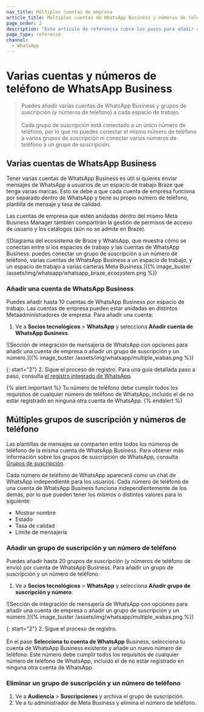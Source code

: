 ```yaml
---
nav_title: Múltiples cuentas de empresa
article_title: Múltiples cuentas de WhatsApp Business y números de teléfono
page_order: 2
description: "Este artículo de referencia cubre los pasos para añadir cuentas y números de teléfono de WhatsApp Business."
page_type: reference
channel:
  - WhatsApp
---
```


# Varias cuentas y números de teléfono de WhatsApp Business

> Puedes añadir varias cuentas de WhatsApp Business y grupos de suscripción (y números de teléfono) a cada espacio de trabajo. <br><br>Cada grupo de suscripción está conectado a un único número de teléfono, por lo que no puedes conectar el mismo número de teléfono a varios grupos de suscripción ni conectar varios números de teléfono a un grupo de suscripción.

## Varias cuentas de WhatsApp Business 

Tener varias cuentas de WhatsApp Business es útil si quieres enviar mensajes de WhatsApp a usuarios de un espacio de trabajo Braze que tenga varias marcas. Esto se debe a que cada cuenta de empresa funciona por separado dentro de WhatsApp y tiene su propio número de teléfono, plantilla de mensaje y tasa de calidad.

Las cuentas de empresa que estén anidadas dentro del mismo Meta Business Manager también compartirán la gestión de permisos de acceso de usuario y los catálogos (aún no se admite en Braze).

\![Diagrama del ecosistema de Braze y WhatsApp, que muestra cómo se conectan entre sí los espacios de trabajo y las cuentas de WhatsApp Business: puedes conectar un grupo de suscripción a un número de teléfono, varias cuentas de WhatsApp Business a un espacio de trabajo, y un espacio de trabajo a varias carteras Meta Business.]({% image_buster /assets/img/whatsapp/whatsapp_braze_ecosystem.png %}) 

### Añadir una cuenta de WhatsApp Business

Puedes añadir hasta 10 cuentas de WhatsApp Business por espacio de trabajo. Las cuentas de empresa pueden estar anidadas en distintos Metaadministradores de empresa. Para añadir una cuenta:

1. Ve a **Socios tecnológicos** > **WhatsApp** y selecciona **Añadir cuenta de WhatsApp Business**. 

\![Sección de integración de mensajería de WhatsApp con opciones para añadir una cuenta de empresa o añadir un grupo de suscripción y un número.]({% image_buster /assets/img/whatsapp/multiple_wabas.png %})

{: start="2"}
2\. Sigue el proceso de registro. Para una guía detallada paso a paso, consulta [el registro integrado de WhatsApp]({{site.baseurl}}/user_guide/message_building_by_channel/whatsapp/overview/embedded_signup/).

{% alert important %}
Tu número de teléfono debe cumplir todos los requisitos de cualquier número de teléfono de WhatsApp, incluido el de no estar registrado en ninguna otra cuenta de WhatsApp.
{% endalert %}

## Múltiples grupos de suscripción y números de teléfono

Las plantillas de mensajes se comparten entre todos los números de teléfono de la misma cuenta de WhatsApp Business. Para obtener más información sobre los grupos de suscripción de WhatsApp, consulta [Grupos de suscripción]({{site.baseurl}}/user_guide/message_building_by_channel/whatsapp/user_subscription/).

Cada número de teléfono de WhatsApp aparecerá como un chat de WhatsApp independiente para los usuarios. Cada número de teléfono de una cuenta de WhatsApp Business funciona independientemente de los demás, por lo que pueden tener los mismos o distintos valores para lo siguiente: 
- Mostrar nombre 
- Estado 
- Tasa de calidad 
- Límite de mensajería 

### Añadir un grupo de suscripción y un número de teléfono

Puedes añadir hasta 20 grupos de suscripción (y números de teléfono de envío) por cuenta de WhatsApp Business. Para añadir un grupo de suscripción y un número de teléfono:

1. Ve a **Socios tecnológicos** > **WhatsApp** y selecciona **Añadir grupo de suscripción y número**.

\![Sección de integración de mensajería de WhatsApp con opciones para añadir una cuenta de empresa o añadir un grupo de suscripción y un número.]({% image_buster /assets/img/whatsapp/multiple_wabas.png %})

{: start="2"}
2\. Sigue el proceso de registro. <br><br> En el paso **Selecciona tu cuenta de WhatsApp** Business, selecciona tu cuenta de WhatsApp Business existente y añade un nuevo número de teléfono. Este número debe cumplir todos los requisitos de cualquier número de teléfono de WhatsApp, incluido el de no estar registrado en ninguna otra cuenta de WhatsApp.

### Eliminar un grupo de suscripción y un número de teléfono 

1. Ve a **Audiencia** > **Suscripciones** y archiva el grupo de suscripción.
2. Ve a tu administrador de Meta Business y elimina el número de teléfono.
